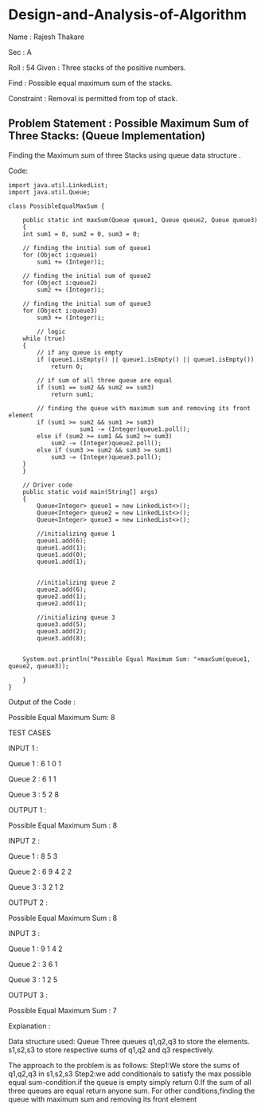 # Design-and-Analysis-of-Algorithm

Name : Rajesh Thakare

Sec : A

Roll : 54
Given :
Three stacks of the positive numbers.


Find :
Possible equal maximum sum of the stacks.


Constraint :
Removal is permitted from top of stack.



## Problem Statement : Possible Maximum Sum of Three Stacks: (Queue Implementation)

Finding the Maximum sum of three Stacks using queue data structure .

Code:
```
import java.util.LinkedList;
import java.util.Queue;

class PossibleEqualMaxSum {
	
	public static int maxSum(Queue queue1, Queue queue2, Queue queue3)
	{
	int sum1 = 0, sum2 = 0, sum3 = 0;
	
	// finding the initial sum of queue1
	for (Object i:queue1)
		sum1 += (Integer)i;
	
	// finding the initial sum of queue2
	for (Object i:queue2)
		sum2 += (Integer)i;
	
	// finding the initial sum of queue3
	for (Object i:queue3)
		sum3 += (Integer)i;
	
        // logic
	while (true)
	{
		// if any queue is empty
		if (queue1.isEmpty() || queue1.isEmpty() || queue1.isEmpty())
			return 0;
	
		// if sum of all three queue are equal
		if (sum1 == sum2 && sum2 == sum3)
			return sum1;
		
		// finding the queue with maximum sum and removing its front element
		if (sum1 >= sum2 && sum1 >= sum3)
            		sum1 -= (Integer)queue1.poll();
		else if (sum2 >= sum1 && sum2 >= sum3)
			sum2 -= (Integer)queue2.poll();
		else if (sum3 >= sum2 && sum3 >= sum1)
			sum3 -= (Integer)queue3.poll();
	}
	}
	
	// Driver code 
	public static void main(String[] args)
	{
        Queue<Integer> queue1 = new LinkedList<>();
        Queue<Integer> queue2 = new LinkedList<>();
        Queue<Integer> queue3 = new LinkedList<>();

        //initializing queue 1
        queue1.add(6);
        queue1.add(1);
        queue1.add(0);
        queue1.add(1);
        

        //initializing queue 2
        queue2.add(6);
        queue2.add(1);
        queue2.add(1);
	    
        //initializing queue 3
        queue3.add(5);
        queue3.add(2);
        queue3.add(8);
       

	System.out.println("Possible Equal Maximum Sum: "+maxSum(queue1, queue2, queue3));
		
	}
}
```


Output of the Code  :

Possible Equal Maximum Sum:  8


TEST CASES

INPUT 1 :

Queue 1 : 6 1 0 1

Queue 2 : 6 1 1 

Queue 3 : 5 2 8

OUTPUT 1  :

Possible Equal Maximum Sum : 8


INPUT 2 :

Queue 1 : 8 5 3

Queue 2 : 6 9 4 2 2

Queue 3 : 3 2 1 2

OUTPUT 2  :

Possible Equal Maximum Sum : 8


INPUT 3 :

Queue 1 : 9 1 4 2

Queue 2 : 3 6 1

Queue 3 : 1 2 5

OUTPUT 3 :

Possible Equal Maximum Sum : 7




Explanation :

Data structure used: Queue
Three queues q1,q2,q3 to store the elements.
s1,s2,s3 to store respective sums of q1,q2 and q3 respectively.

The approach to the problem is as follows:
Step1:We store the sums of q1,q2,q3 in s1,s2,s3
Step2:we add conditionals to satisfy the max possible equal  sum-condition.if the queue is empty simply return 0.If the sum of all three queues are equal return anyone sum.
For other conditions,finding the queue with maximum sum and removing its front element






